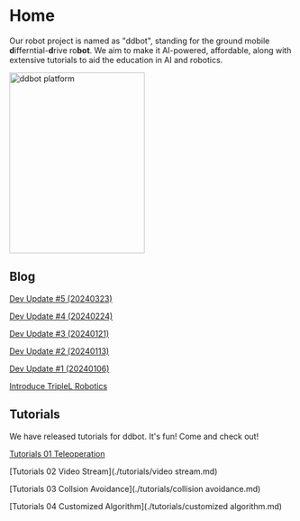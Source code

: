 # Home

Our robot project is named as "ddbot", standing for the ground mobile **d**ifferntial-**d**rive ro**bot**. We aim to make it AI-powered, affordable, along with extensive tutorials to aid the education in AI and robotics.

<img src="../../assets/img/IMG_1977.jpeg" alt="ddbot platform" width="240" height="320">

## Blog

[Dev Update #5 (20240323)](./blog/posts/20240323.md)

[Dev Update #4 (20240224)](./blog/posts/20240224.md)

[Dev Update #3 (20240121)](./blog/posts/20240121.md)

[Dev Update #2 (20240113)](./blog/posts/20240113.md)

[Dev Update #1 (20240106)](./blog/posts/20240106.md)

[Introduce TripleL Robotics](./blog/posts/intro_triplelrobotics.md)

<!-- ## AI capabilities -->

<!-- ## Affordable -->

## Tutorials
We have released tutorials for ddbot. It's fun! Come and check out!

[Tutorials 01 Teleoperation](./tutorials/teleoperation.md)

[Tutorials 02 Video Stream](./tutorials/video stream.md)

[Tutorials 03 Collsion Avoidance](./tutorials/collision avoidance.md)

[Tutorials 04 Customized Algorithm](./tutorials/customized algorithm.md)